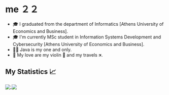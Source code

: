 # me ２２

- 🎓 I graduated from the department of Informatics [Athens University of Economics and Business].
- 🎓 I'm currently MSc student in Information Systems Development and Cybersecurity [Athens University of Economics and Business].
- 👩‍💻 Java is my one and only.
- 💜 My love are my violin 🎻 and my travels 🛪. 

## My Statistics 📈

<a href="https://github.com/lydia-ath/lydia-ath">
  <img align="center" src="https://github-readme-stats.vercel.app/api/top-langs/?username=lydia-ath&langs_count=4&theme=radical&hide=vhdl,html" />
</a>
<a href="https://github.com/lydia-ath/lydia-ath">
  <img align="center" src="https://github-readme-stats.vercel.app/api?username=lydia-ath&show_icons=true&line_height=33&count_private=true&theme=radical" />
</a>

